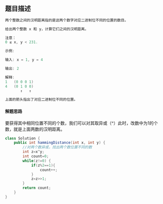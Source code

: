 ## 题目描述

```java
两个整数之间的汉明距离指的是这两个数字对应二进制位不同的位置的数目。

给出两个整数 x 和 y，计算它们之间的汉明距离。

注意：
0 ≤ x, y < 231.

示例:

输入: x = 1, y = 4

输出: 2

解释:
1   (0 0 0 1)
4   (0 1 0 0)
       ↑   ↑

上面的箭头指出了对应二进制位不同的位置。
```

#### 解题思路

要获得其中相同位置不同的个数，我们可以对其取异或（^）此时，改数中为1的个数，就是上面两数的汉明距离。

```java
class Solution {
    public int hammingDistance(int x, int y) {
        //对两个数异或，找出两个数位置不同的数
        int z=x^y;
        int count=0;
        while(z!=0) {
            if(z%2==1){
                count++;
            }
            z=z>>1;
        }
        return count;
    }
}
```

